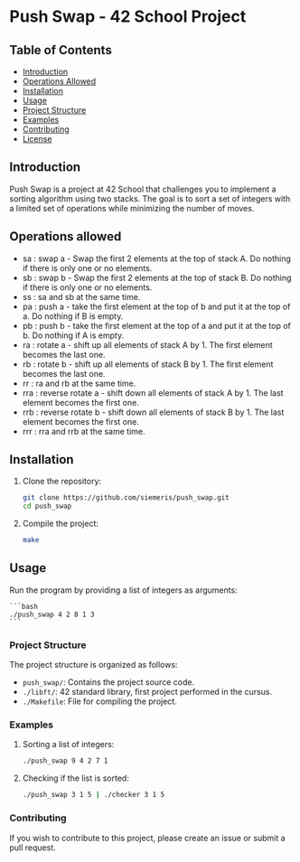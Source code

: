 # Push Swap - 42 School Project


## Table of Contents

- [Introduction](#introduction)
- [Operations Allowed](#operations-allowed)
- [Installation](#installation)
- [Usage](#usage)
- [Project Structure](#project-structure)
- [Examples](#examples)
- [Contributing](#contributing)
- [License](#license)

## Introduction

Push Swap is a project at 42 School that challenges you to implement a sorting algorithm using two stacks. The goal is to sort a set of integers with a limited set of operations while minimizing the number of moves.

## Operations allowed

- sa : swap a - Swap the first 2 elements at the top of stack A. Do nothing if there is only one or no elements.
- sb : swap b - Swap the first 2 elements at the top of stack B. Do nothing if there is only one or no elements.
- ss : sa and sb at the same time.
- pa : push a - take the first element at the top of b and put it at the top of a. Do nothing if B is empty.
- pb : push b - take the first element at the top of a and put it at the top of b. Do nothing if A is empty.
- ra : rotate a - shift up all elements of stack A by 1. The first element becomes the last one.
- rb : rotate b - shift up all elements of stack B by 1. The first element becomes the last one.
- rr : ra and rb at the same time.
- rra : reverse rotate a - shift down all elements of stack A by 1. The last element becomes the first one.
- rrb : reverse rotate b - shift down all elements of stack B by 1. The last element becomes the first one.
- rrr : rra and rrb at the same time.

## Installation

1. Clone the repository:

   ```bash
   git clone https://github.com/siemeris/push_swap.git
   cd push_swap
   ```
2. Compile the project:
    
    ```bash
    make
    ```

## Usage

Run the program by providing a list of integers as arguments:

    ```bash
    ./push_swap 4 2 8 1 3
    ```

### Project Structure

The project structure is organized as follows:

- `push_swap/`: Contains the project source code.
- `./libft/`: 42 standard library, first project performed in the cursus.
- `./Makefile`: File for compiling the project.

### Examples

1. Sorting a list of integers:

    ```bash
    ./push_swap 9 4 2 7 1
    ```
2. Checking if the list is sorted:
    ```bash
    ./push_swap 3 1 5 | ./checker 3 1 5
    ````

### Contributing

If you wish to contribute to this project, please create an issue or submit a pull request.
